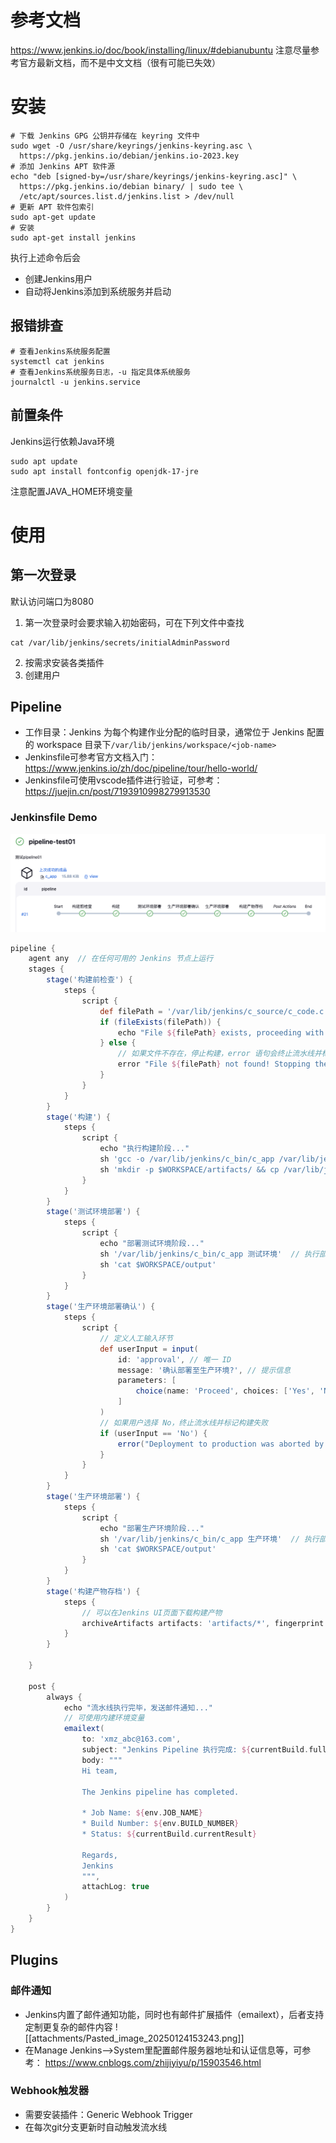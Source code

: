 # 参考文档
https://www.jenkins.io/doc/book/installing/linux/#debianubuntu
注意尽量参考官方最新文档，而不是中文文档（很有可能已失效）
# 安装
```shell
# 下载 Jenkins GPG 公钥并存储在 keyring 文件中
sudo wget -O /usr/share/keyrings/jenkins-keyring.asc \
  https://pkg.jenkins.io/debian/jenkins.io-2023.key
# 添加 Jenkins APT 软件源
echo "deb [signed-by=/usr/share/keyrings/jenkins-keyring.asc]" \
  https://pkg.jenkins.io/debian binary/ | sudo tee \
  /etc/apt/sources.list.d/jenkins.list > /dev/null
# 更新 APT 软件包索引
sudo apt-get update
# 安装
sudo apt-get install jenkins
```
执行上述命令后会
- 创建Jenkins用户
- 自动将Jenkins添加到系统服务并启动
## 报错排查
```shell
# 查看Jenkins系统服务配置
systemctl cat jenkins
# 查看Jenkins系统服务日志，-u 指定具体系统服务
journalctl -u jenkins.service

```
## 前置条件
Jenkins运行依赖Java环境
```shell
sudo apt update
sudo apt install fontconfig openjdk-17-jre
```
注意配置JAVA_HOME环境变量
# 使用
## 第一次登录
默认访问端口为8080
1. 第一次登录时会要求输入初始密码，可在下列文件中查找
```shell
cat /var/lib/jenkins/secrets/initialAdminPassword
```
2. 按需求安装各类插件
3. 创建用户
## Pipeline
- 工作目录：Jenkins 为每个构建作业分配的临时目录，通常位于 Jenkins 配置的 workspace 目录下`/var/lib/jenkins/workspace/<job-name>`
- Jenkinsfile可参考官方文档入门： https://www.jenkins.io/zh/doc/pipeline/tour/hello-world/
- Jenkinsfile可使用vscode插件进行验证，可参考： https://juejin.cn/post/7193910998279913530
### Jenkinsfile Demo
![图片](attachments/Pasted_image_20250125174857.png)
```groovy
pipeline {
    agent any  // 在任何可用的 Jenkins 节点上运行
    stages {
        stage('构建前检查') {
            steps {
                script {
                    def filePath = '/var/lib/jenkins/c_source/c_code.c'
                    if (fileExists(filePath)) {
                        echo "File ${filePath} exists, proceeding with the build."
                    } else {
                        // 如果文件不存在，停止构建，error 语句会终止流水线并标记构建失败
                        error "File ${filePath} not found! Stopping the build."
                    }
                }
            }
        }
        stage('构建') {
            steps {
                script {
                    echo "执行构建阶段..."
                    sh 'gcc -o /var/lib/jenkins/c_bin/c_app /var/lib/jenkins/c_source/c_code.c'  //执行构建命令
                    sh 'mkdir -p $WORKSPACE/artifacts/ && cp /var/lib/jenkins/c_bin/c_app $WORKSPACE/artifacts/' // 将构建产物复制到自定义的artifacts 目录
                }
            }
        }
        stage('测试环境部署') {
            steps {
                script {
                    echo "部署测试环境阶段..."
                    sh '/var/lib/jenkins/c_bin/c_app 测试环境'  // 执行部署脚本
                    sh 'cat $WORKSPACE/output'
                }
            }
        }
        stage('生产环境部署确认') {
            steps {
                script {
	                // 定义人工输入环节
                    def userInput = input(
                        id: 'approval', // 唯一 ID
                        message: '确认部署至生产环境?', // 提示信息
                        parameters: [
                            choice(name: 'Proceed', choices: ['Yes', 'No'], description: 'Do you want to proceed?')
                        ]
                    )
					// 如果用户选择 No，终止流水线并标记构建失败
                    if (userInput == 'No') {
                        error("Deployment to production was aborted by the user.")
                    }
                }
            }
        }
        stage('生产环境部署') {
            steps {
                script {
                    echo "部署生产环境阶段..."
                    sh '/var/lib/jenkins/c_bin/c_app 生产环境'  // 执行部署脚本
                    sh 'cat $WORKSPACE/output'
                }
            }
        }
        stage('构建产物存档') {
            steps {
			    // 可以在Jenkins UI页面下载构建产物
                archiveArtifacts artifacts: 'artifacts/*', fingerprint: true
            }
        }
        
    }

    post {
        always {
            echo "流水线执行完毕，发送邮件通知..."
            // 可使用内建环境变量
            emailext(
                to: 'xmz_abc@163.com',   
                subject: "Jenkins Pipeline 执行完成: ${currentBuild.fullDisplayName}",
                body: """
                Hi team,

                The Jenkins pipeline has completed.

                * Job Name: ${env.JOB_NAME}
                * Build Number: ${env.BUILD_NUMBER}
                * Status: ${currentBuild.currentResult}

                Regards,
                Jenkins
                """,
                attachLog: true
            )
        }
    }
}

```
## Plugins
### 邮件通知
- Jenkins内置了邮件通知功能，同时也有邮件扩展插件（emailext），后者支持定制更复杂的邮件内容
![[attachments/Pasted_image_20250124153243.png]]
- 在Manage Jenkins-->System里配置邮件服务器地址和认证信息等，可参考： https://www.cnblogs.com/zhijiyiyu/p/15903546.html
### Webhook触发器
- 需要安装插件：Generic Webhook Trigger
- 在每次git分支更新时自动触发流水线